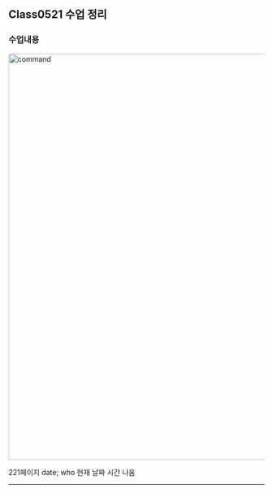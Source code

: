 ## Class0521 수업 정리

### 수업내용

<img width="800" src="./img/date.jpg" alt="command" >
<p>221페이지 date; who 현재 날짜 시간 나옴</p>

<hr>
